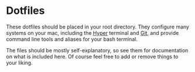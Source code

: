 # Dotfiles

These dotfiles should be placed in your root directory. They configure many systems on your mac, including the [Hyper](https://hyper.is/) terminal and [Git](https://git-scm.com/), and provide command line tools and aliases for your bash terminal.

The files should be mostly self-explanatory, so see them for documentation on what is included here. Of course feel free to add or remove things to your liking.
